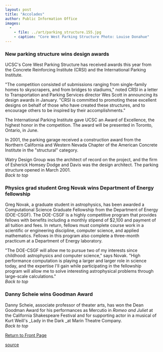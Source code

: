 ```yaml
---
layout: post
title: "Accolades"
author: Public Information Office
images:
  -
    - file: ../art/parking_structure.155.jpg
    - caption: "Core West Parking Structure Photo: Louise Donahue"
---
```


### New parking structure wins design awards

UCSC's Core West Parking Structure has received awards this year from the Concrete Reinforcing Institute (CRSI) and the International Parking Institute.  
  
"The competition consisted of submissions ranging from single-family homes to skyscrapers, and from bridges to stadiums," noted CRSI in a letter to Transportation and Parking Services director Wes Scott in announcing its design awards in January. "CRSI is committed to promoting these excellent designs on behalf of those who have created these structures, and to encourage others to be inspired by their accomplishments."  
  
The International Parking Institute gave UCSC an Award of Excellence, the highest honor in the competition. The award will be presented in Toronto, Ontario, in June.  
  
In 2001, the parking garage received a construction award from the Northern California and Western Nevada Chapter of the American Concrete Institute in the "structural" category.  
  
Watry Design Group was the architect of record on the project, and the firm of Esherick Homsey Dodge and Davis was the design architect. The parking structure opened in March 2001.  
_Back to top_

### Physics grad student Greg Novak wins Department of Energy fellowship

Greg Novak, a graduate student in astrophysics, has been awarded a Computational Science Graduate Fellowship from the Department of Energy (DOE-CSGF). The DOE-CSGF is a highly competitive program that provides fellows with benefits including a monthly stipend of $2,100 and payment of all tuition and fees. In return, fellows must complete course work in a scientific or engineering discipline, computer science, and applied mathematics. Fellows in this program also complete a three-month practicum at a Department of Energy laboratory.  
  
"The DOE-CSGF will allow me to pursue two of my interests since childhood: astrophysics and computer science," says Novak. "High performance computation is playing a larger and larger role in science today, and the expertise I'll gain while participating in the fellowship program will allow me to solve interesting astrophysical problems through large-scale calculations."  
_Back to top_

### Danny Scheie wins Goodman Award

Danny Scheie, associate professor of theater arts, has won the Dean Goodman Award for his performances as Mercutio in _Romeo and Juliet_ at the California Shakespeare Festival and for supporting actor in a musical of Kurt Weill's _Lady in the Dark _at Marin Theatre Company.   
_Back to top_

[Return to Front Page  
][1]  

[1]: ../../index.html

[source](http://www1.ucsc.edu/currents/01-02/05-13/accolades.html "Permalink to accolades")
